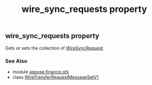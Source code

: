 ﻿---
title: wire_sync_requests property
second_title: Aspose.Finance for Python via .NET API References
description: 
type: docs
weight: 30
url: /python-net/aspose.finance.ofx/wiretransferrequestmessagesetv1/wire_sync_requests/
is_root: false
---

## wire_sync_requests property


Gets or sets the collection of [WireSyncRequest](/finance/python-net/aspose.finance.ofx.wiretransfer/wiresyncrequest).

### See Also
* module [aspose.finance.ofx](../../)
* class [WireTransferRequestMessageSetV1](/finance/python-net/aspose.finance.ofx/wiretransferrequestmessagesetv1)
